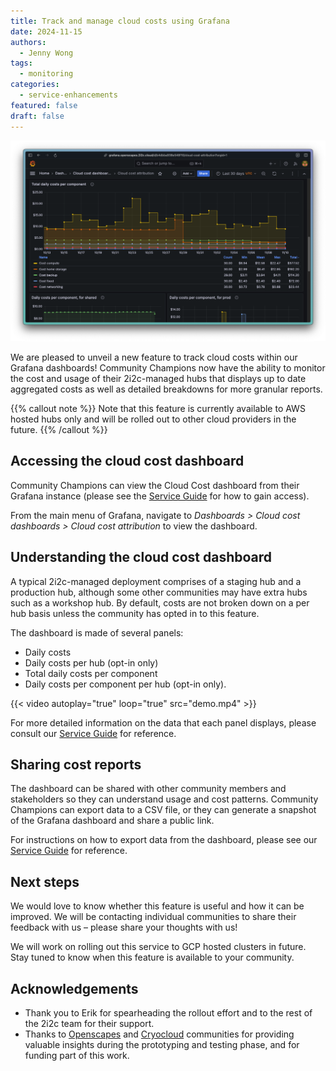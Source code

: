 ```yaml
---
title: Track and manage cloud costs using Grafana
date: 2024-11-15
authors:
  - Jenny Wong
tags:
  - monitoring
categories:
  - service-enhancements
featured: false
draft: false
---
```


![Screenshot of a graph showing total daily costs per component.](featured.png "Grafana dashboard showing cloud costs broken down by compute, storage and other components for the [Openscapes](https://openscapes.org/) hub.")

We are pleased to unveil a new feature to track cloud costs within our Grafana dashboards! Community Champions now have the ability to monitor the cost and usage of their 2i2c-managed hubs that displays up to date aggregated costs as well as detailed breakdowns for more granular reports.

{{% callout note %}}
Note that this feature is currently available to AWS hosted hubs only and will be rolled out to other cloud providers in the future.
{{% /callout %}}

## Accessing the cloud cost dashboard

Community Champions can view the Cloud Cost dashboard from their Grafana instance (please see the [Service Guide](https://docs.2i2c.org/admin/monitoring/grafana-dashboards#getting-a-grafana-account) for how to gain access).

From the main menu of Grafana, navigate to *Dashboards > Cloud cost dashboards > Cloud cost attribution* to view the dashboard.

## Understanding the cloud cost dashboard

A typical 2i2c-managed deployment comprises of a staging hub and a production hub, although some other communities may have extra hubs such as a workshop hub. By default, costs are not broken down on a per hub basis unless the community has opted in to this feature.

The dashboard is made of several panels:

- Daily costs
- Daily costs per hub (opt-in only)
- Total daily costs per component
- Daily costs per component per hub (opt-in only).

{{< video autoplay="true" loop="true" src="demo.mp4" >}}

For more detailed information on the data that each panel displays, please consult our [Service Guide](https://docs.2i2c.org/admin/monitoring/cost-users#understanding-the-cloud-cost-dashboard) for reference.

## Sharing cost reports

The dashboard can be shared with other community members and stakeholders so they can understand usage and cost patterns. Community Champions can export data to a CSV file, or they can generate a snapshot of the Grafana dashboard and share a public link.

For instructions on how to export data from the dashboard, please see our [Service Guide](https://docs.2i2c.org/admin/monitoring/cost-users#sharing-cost-reports) for reference.

## Next steps

We would love to know whether this feature is useful and how it can be improved. We will be contacting individual communities to share their feedback with us – please share your thoughts with us!

We will work on rolling out this service to GCP hosted clusters in future. Stay tuned to know when this feature is available to your community.

## Acknowledgements

- Thank you to Erik for spearheading the rollout effort and to the rest of the 2i2c team for their support.
- Thanks to [Openscapes](../../../collaborators/openscapes/) and [Cryocloud](../../../collaborators/cryocloud/) communities for providing valuable insights during the prototyping and testing phase, and for funding part of this work.
